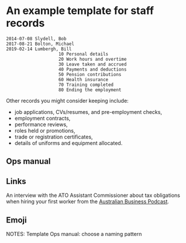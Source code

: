 # An example template for staff records

```
2014-07-08 Slydell, Bob
2017-08-21 Bolton, Michael
2019-02-14 Lumbergh, Bill
					10 Personal details
					20 Work hours and overtime
					30 Leave taken and accrued
					40 Payments and deductions
					50 Pension contributions
					60 Health insurance
					70 Training completed
					80 Ending the employment
```

Other records you might consider keeping include:

- job applications, CVs/resumes, and pre-employment checks,
- employment contracts,
- performance reviews,
- roles held or promotions,
- trade or registration certificates,
- details of uniforms and equipment allocated.

## Ops manual

## Links

An interview with the ATO Assistant Commissioner about tax obligations when hiring your first worker from the [Australian Business Podcast](https://www.youtube.com/watch?v=6MwO1g0F9IY).

## Emoji

NOTES:
Template
Ops manual: choose a naming pattern

